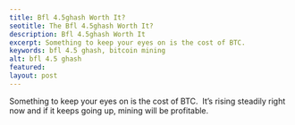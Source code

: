 ```yaml
---
title: Bfl 4.5ghash Worth It?
seotitle: The Bfl 4.5ghash Worth It?
description: Bfl 4.5ghash Worth It
excerpt: Something to keep your eyes on is the cost of BTC. 
keywords: bfl 4.5 ghash, bitcoin mining
alt: bfl 4.5 ghash
featured: 
layout: post
---
```


<p>Something to keep your eyes on is the cost of BTC.  It’s rising steadily right now and if it keeps going up, mining will be profitable.<p>
